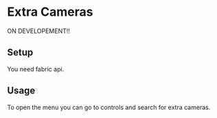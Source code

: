 # Extra Cameras 

ON DEVELOPEMENT!!

## Setup

You need fabric api.

## Usage

To open the menu you can go to controls and search for extra cameras.
